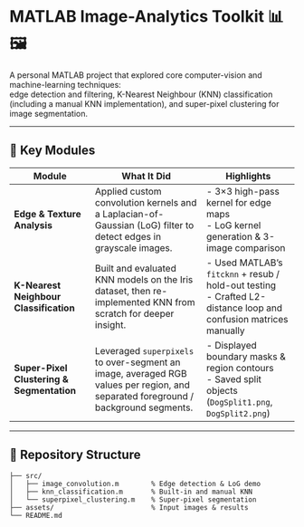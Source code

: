 # MATLAB Image-Analytics Toolkit 📊🖼️

A personal MATLAB project that explored core computer-vision and machine-learning techniques:  
edge detection and filtering, K-Nearest Neighbour (KNN) classification (including a manual KNN implementation), and super-pixel clustering for image segmentation.

---

## 🧠 Key Modules

| Module | What It Did | Highlights |
|--------|-------------|------------|
| **Edge & Texture Analysis** | Applied custom convolution kernels and a Laplacian-of-Gaussian (LoG) filter to detect edges in grayscale images. | - 3×3 high-pass kernel for edge maps<br>- LoG kernel generation & 3-image comparison |
| **K-Nearest Neighbour Classification** | Built and evaluated KNN models on the Iris dataset, then re-implemented KNN from scratch for deeper insight. | - Used MATLAB’s `fitcknn` + resub / hold-out testing<br>- Crafted L2-distance loop and confusion matrices manually |
| **Super-Pixel Clustering & Segmentation** | Leveraged `superpixels` to over-segment an image, averaged RGB values per region, and separated foreground / background segments. | - Displayed boundary masks & region contours<br>- Saved split objects (`DogSplit1.png`, `DogSplit2.png`) |

---

## 📂 Repository Structure

```text
├── src/
│   ├── image_convolution.m        % Edge detection & LoG demo
│   ├── knn_classification.m       % Built-in and manual KNN
│   └── superpixel_clustering.m    % Super-pixel segmentation
├── assets/                        % Input images & results
└── README.md

